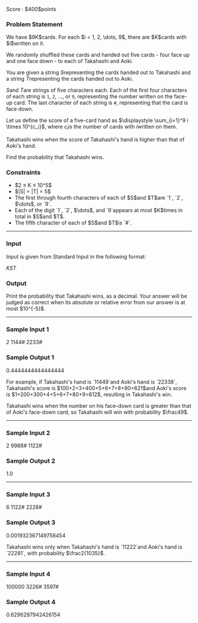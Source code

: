 
<div>

<span>

<span>

<p>
Score : $400$points
</p>

<div>

<section>

### **Problem Statement**

<p>
We have $9K$cards. For each $i = 1, 2, \dots, 9$, there are $K$cards with $i$written on it.

We randomly shuffled these cards and handed out five cards - four face up and one face down - to each of Takahashi and Aoki.

You are given a string $S$representing the cards handed out to Takahashi and a string $T$representing the cards handed out to Aoki.

$S$and $T$are strings of five characters each. Each of the first four characters of each string is `1`, `2`, $\dots$, or `9`, representing the number written on the face-up card. The last character of each string is `#`, representing that the card is face down.

Let us define the score of a five-card hand as $\displaystyle \sum_{i=1}^9 i \times 10^{c_i}$, where $c_i$is the number of cards with $i$written on them.

Takahashi wins when the score of Takahashi's hand is higher than that of Aoki's hand.

Find the probability that Takahashi wins.
</p>

</section>

</div>

<div>

<section>

### **Constraints**

<ul>

<li>
$2 ≤ K ≤ 10^5$
</li>

<li>
$|S| = |T| = 5$
</li>

<li>
The first through fourth characters of each of $S$and $T$are `1`, `2`, $\dots$, or `9`.
</li>

<li>
Each of the digit `1`, `2`, $\dots$, and `9`appears at most $K$times in total in $S$and $T$.
</li>

<li>
The fifth character of each of $S$and $T$is `#`.
</li>

</ul>

</section>

</div>

---

<div>

<div>

<section>

### **Input**

<p>
Input is given from Standard Input in the following format:
</p>

<div>

$K$$S$$T$
</div>

</section>

</div>

<div>

<section>

### **Output**

<p>
Print the probability that Takahashi wins, as a decimal.
Your answer will be judged as correct when its absolute or relative error from our answer is at most $10^{-5}$.
</p>

</section>

</div>

</div>

---

<div>

<section>

### **Sample Input 1**

<div>

2
1144#
2233#

</div>

</section>

</div>

<div>

<section>

### **Sample Output 1**

<div>

0.4444444444444444

</div>

<p>
For example, if Takahashi's hand is `11449`and Aoki's hand is `22338`, Takahashi's score is $100+2+3+400+5+6+7+8+90=621$and Aoki's score is $1+200+300+4+5+6+7+80+9=612$, resulting in Takahashi's win.

Takahashi wins when the number on his face-down card is greater than that of Aoki's face-down card, so Takahashi will win with probability $\frac49$.
</p>

</section>

</div>

---

<div>

<section>

### **Sample Input 2**

<div>

2
9988#
1122#

</div>

</section>

</div>

<div>

<section>

### **Sample Output 2**

<div>

1.0

</div>

</section>

</div>

---

<div>

<section>

### **Sample Input 3**

<div>

6
1122#
2228#

</div>

</section>

</div>

<div>

<section>

### **Sample Output 3**

<div>

0.001932367149758454

</div>

<p>
Takahashi wins only when Takahashi's hand is `11222`and Aoki's hand is `22281`, with probability $\frac2{1035}$.
</p>

</section>

</div>

---

<div>

<section>

### **Sample Input 4**

<div>

100000
3226#
3597#

</div>

</section>

</div>

<div>

<section>

### **Sample Output 4**

<div>

0.6296297942426154

</div>

</section>

</div>

</span>

</span>

</div>
